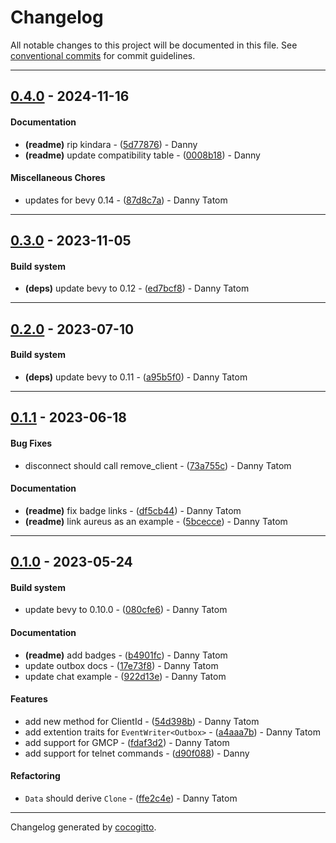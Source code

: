 # Changelog
All notable changes to this project will be documented in this file. See [conventional commits](https://www.conventionalcommits.org/) for commit guidelines.

- - -
## [0.4.0](https://github.com/its-danny/bevy-nest/compare/0008b188598cc1bf3bbaa00f563b112090a7a322..0.4.0) - 2024-11-16
#### Documentation
- **(readme)** rip kindara - ([5d77876](https://github.com/its-danny/bevy-nest/commit/5d778767569709705e9dee1f166daf4db9e55a57)) - Danny
- **(readme)** update compatibility table - ([0008b18](https://github.com/its-danny/bevy-nest/commit/0008b188598cc1bf3bbaa00f563b112090a7a322)) - Danny
#### Miscellaneous Chores
- updates for bevy 0.14 - ([87d8c7a](https://github.com/its-danny/bevy-nest/commit/87d8c7ade1880c346627508fdb390414c163038b)) - Danny Tatom

- - -

## [0.3.0](https://github.com/its-danny/bevy-nest/compare/0.2.0..0.3.0) - 2023-11-05
#### Build system
- **(deps)** update bevy to 0.12 - ([ed7bcf8](https://github.com/its-danny/bevy-nest/commit/ed7bcf8fea5a5be1148c9bcd0103ffad1c3ef556)) - Danny Tatom

- - -

## [0.2.0](https://github.com/its-danny/bevy-nest/compare/0.1.1..0.2.0) - 2023-07-10
#### Build system
- **(deps)** update bevy to 0.11 - ([a95b5f0](https://github.com/its-danny/bevy-nest/commit/a95b5f0110c51c59278181f5e95be93b41fea340)) - Danny Tatom

- - -

## [0.1.1](https://github.com/its-danny/bevy-nest/compare/0.1.0..0.1.1) - 2023-06-18
#### Bug Fixes
- disconnect should call remove_client - ([73a755c](https://github.com/its-danny/bevy-nest/commit/73a755cc2b7d4ab9f87e2ec1c17d0ece1d8d4157)) - Danny Tatom
#### Documentation
- **(readme)** fix badge links - ([df5cb44](https://github.com/its-danny/bevy-nest/commit/df5cb44a4c961a1da4d2169a71a85adf20ac49bb)) - Danny Tatom
- **(readme)** link aureus as an example - ([5bcecce](https://github.com/its-danny/bevy-nest/commit/5bcecce547331339ba4c08b540c28ff0c390a098)) - Danny Tatom

- - -

## [0.1.0](https://github.com/its-danny/bevy-nest/compare/41cda152176c82c8f44ae3abe5bc587233f41917..0.1.0) - 2023-05-24
#### Build system
- update bevy to 0.10.0 - ([080cfe6](https://github.com/its-danny/bevy-nest/commit/080cfe6e1ee36e2f5ff30726e90ac854b674780a)) - Danny Tatom
#### Documentation
- **(readme)** add badges - ([b4901fc](https://github.com/its-danny/bevy-nest/commit/b4901fca759892e270abd87a35b1da51e6853e98)) - Danny Tatom
- update outbox docs - ([17e73f8](https://github.com/its-danny/bevy-nest/commit/17e73f84136168541b5562233b73132184854d6a)) - Danny Tatom
- update chat example - ([922d13e](https://github.com/its-danny/bevy-nest/commit/922d13ed20dd0fbbca1c2278a831c810ccced756)) - Danny Tatom
#### Features
- add new method for ClientId - ([54d398b](https://github.com/its-danny/bevy-nest/commit/54d398b5fd75a6bf8dff846497f05822fe85ebb2)) - Danny Tatom
- add extention traits for `EventWriter<Outbox>` - ([a4aaa7b](https://github.com/its-danny/bevy-nest/commit/a4aaa7b1841edcc5bd535b8911e422503c217349)) - Danny Tatom
- add support for GMCP - ([fdaf3d2](https://github.com/its-danny/bevy-nest/commit/fdaf3d28b12ca0a6dc43ec28c163adda0a93e098)) - Danny Tatom
- add support for telnet commands - ([d90f088](https://github.com/its-danny/bevy-nest/commit/d90f088871a70116df6a9b8a3c3706f294d59837)) - Danny
#### Refactoring
- `Data` should derive `Clone` - ([ffe2c4e](https://github.com/its-danny/bevy-nest/commit/ffe2c4e923ab5804126e3840ded2ce4ecdb5c0ba)) - Danny Tatom

- - -

Changelog generated by [cocogitto](https://github.com/cocogitto/cocogitto).